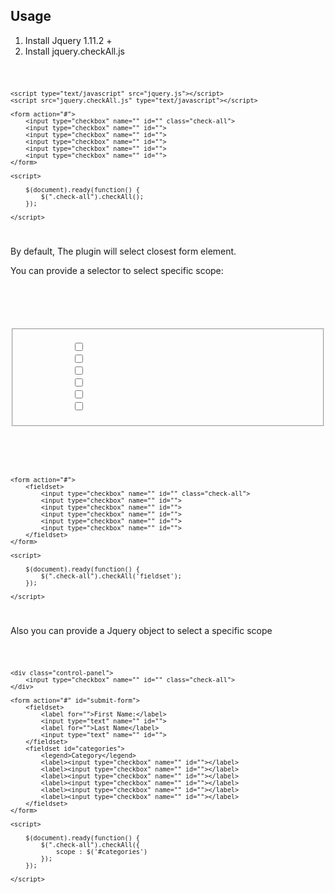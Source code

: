 <h2>Usage</h2>

<ol>
  <li>Install Jquery 1.11.2 +</li>
  <li>Install jquery.checkAll.js</li>
</ol>

<code>

	<script type="text/javascript" src="jquery.js"></script>
	<script src="jquery.checkAll.js" type="text/javascript"></script>

	<form action="#">
		<input type="checkbox" name="" id="" class="check-all">
		<input type="checkbox" name="" id="">
		<input type="checkbox" name="" id="">
		<input type="checkbox" name="" id="">
		<input type="checkbox" name="" id="">
		<input type="checkbox" name="" id="">
	</form>

	<script>

		$(document).ready(function() {
			$(".check-all").checkAll();
		});

	</script>
</code>

<p>By default, The plugin will select closest form element.</p>

<p>You can provide a selector to select specific scope:</p>

<code>

  <form action="#">
		<fieldset>
			<input type="checkbox" name="" id="" class="check-all">
			<input type="checkbox" name="" id="">
			<input type="checkbox" name="" id="">
			<input type="checkbox" name="" id="">
			<input type="checkbox" name="" id="">
			<input type="checkbox" name="" id="">
		</fieldset>
	</form>

	<form action="#">
		<fieldset>
			<input type="checkbox" name="" id="" class="check-all">
			<input type="checkbox" name="" id="">
			<input type="checkbox" name="" id="">
			<input type="checkbox" name="" id="">
			<input type="checkbox" name="" id="">
			<input type="checkbox" name="" id="">
		</fieldset>
	</form>

	<script>

		$(document).ready(function() {
			$(".check-all").checkAll('fieldset');
		});

	</script>
</code>

<p>Also you can provide a Jquery object to select a specific scope</p>

<code>

	<div class="control-panel">
		<input type="checkbox" name="" id="" class="check-all">
	</div>

	<form action="#" id="submit-form">
		<fieldset>
			<label for="">First Name:</label>
			<input type="text" name="" id="">
			<label for="">Last Name</label>
			<input type="text" name="" id="">
		</fieldset>
		<fieldset id="categories">
			<legend>Category</legend>
			<label><input type="checkbox" name="" id=""></label>
			<label><input type="checkbox" name="" id=""></label>
			<label><input type="checkbox" name="" id=""></label>
			<label><input type="checkbox" name="" id=""></label>
			<label><input type="checkbox" name="" id=""></label>
			<label><input type="checkbox" name="" id=""></label>
		</fieldset>
	</form>

	<script>

		$(document).ready(function() {
			$(".check-all").checkAll({
				scope : $('#categories')
			});
		});

	</script>
</code>
